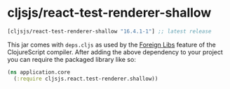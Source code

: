 # cljsjs/react-test-renderer-shallow

[](dependency)
```clojure
[cljsjs/react-test-renderer-shallow "16.4.1-1"] ;; latest release
```
[](/dependency)

This jar comes with `deps.cljs` as used by the [Foreign Libs][flibs] feature
of the ClojureScript compiler. After adding the above dependency to your project
you can require the packaged library like so:

```clojure
(ns application.core
  (:require cljsjs.react.test-renderer.shallow))
```

[flibs]: https://clojurescript.org/reference/packaging-foreign-deps
